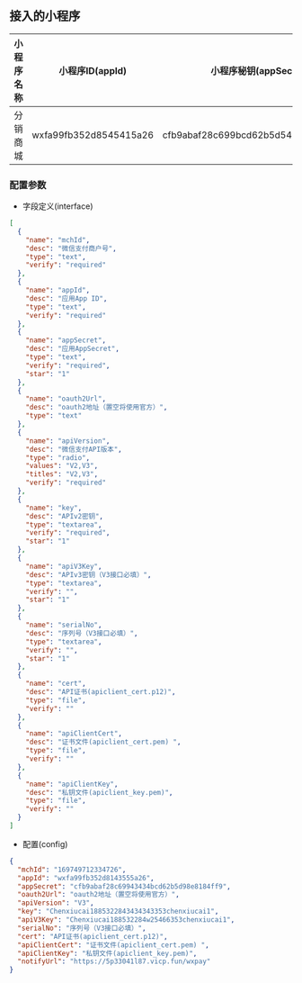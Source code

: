 ## 接入的小程序

| 小程序名称 |      小程序ID(appId)      |           小程序秘钥(appSecret)           | 微信支付商户号(mchId) | 商户APIv2密钥(mchSecret)                        | 商户APIv3密钥(apiV2Key)                       | 服务商证书序列号(mchSerialNumber) | 服务商API私钥路径(privateKeyPath) | 通知回调地址(notifyUrl)       |  
|:-----:|:----------------------:|:------------------------------------:|:---------------|:--------------------------------------------|:------------------------------------------|:--------------------------|:---------------------------|:------------------------|        
| 分销商城  | wxfa99fb352d8545415a26 | cfb9abaf28c699bcd62b5d545498e8184ff9 | 1697495457726  | cChenxiucai18853228354353453che5354nxiucai1 | Chenxiuca5345i18853228353chen53453xiucai1 |                           |                            | https://域名/wxpay/wechat |  


### 配置参数
- 字段定义(interface)
~~~json
[
  {
    "name": "mchId",
    "desc": "微信支付商户号",
    "type": "text",
    "verify": "required"
  },
  {
    "name": "appId",
    "desc": "应用App ID",
    "type": "text",
    "verify": "required"
  },
  {
    "name": "appSecret",
    "desc": "应用AppSecret",
    "type": "text",
    "verify": "required",
    "star": "1"
  },
  {
    "name": "oauth2Url",
    "desc": "oauth2地址（置空将使用官方）",
    "type": "text"
  },
  {
    "name": "apiVersion",
    "desc": "微信支付API版本",
    "type": "radio",
    "values": "V2,V3",
    "titles": "V2,V3",
    "verify": "required"
  },
  {
    "name": "key",
    "desc": "APIv2密钥",
    "type": "textarea",
    "verify": "required",
    "star": "1"
  },
  {
    "name": "apiV3Key",
    "desc": "APIv3密钥（V3接口必填）",
    "type": "textarea",
    "verify": "",
    "star": "1"
  },
  {
    "name": "serialNo",
    "desc": "序列号（V3接口必填）",
    "type": "textarea",
    "verify": "",
    "star": "1"
  },
  {
    "name": "cert",
    "desc": "API证书(apiclient_cert.p12)",
    "type": "file",
    "verify": ""
  },
  {
    "name": "apiClientCert",
    "desc": "证书文件(apiclient_cert.pem) ",
    "type": "file",
    "verify": ""
  },
  {
    "name": "apiClientKey",
    "desc": "私钥文件(apiclient_key.pem)",
    "type": "file",
    "verify": ""
  }
]
~~~


- 配置(config)
~~~json
{
  "mchId": "169749712334726",
  "appId": "wxfa99fb352d8143555a26",
  "appSecret": "cfb9abaf28c69943434bcd62b5d98e8184ff9",
  "oauth2Url": "oauth2地址（置空将使用官方）",
  "apiVersion": "V3",
  "key": "Chenxiucai1885322843434343353chenxiucai1",
  "apiV3Key": "Chenxiucai188532284w25466353chenxiucai1",
  "serialNo": "序列号（V3接口必填）",
  "cert": "API证书(apiclient_cert.p12)",
  "apiClientCert": "证书文件(apiclient_cert.pem) ",
  "apiClientKey": "私钥文件(apiclient_key.pem)",
  "notifyUrl": "https://5p33041l87.vicp.fun/wxpay"
}
~~~